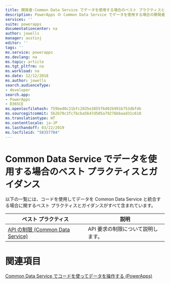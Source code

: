 ```yaml
---
title: 開発者:Common Data Service でデータを使用する場合のベスト プラクティスとガイダンス | Microsoft Docs
description: PowerApps の Common Data Service でデータを使用する場合の開発者向けベスト プラクティスとガイダンス
services: ''
suite: powerapps
documentationcenter: na
author: jowells
manager: austinj
editor: ''
tags: ''
ms.service: powerapps
ms.devlang: na
ms.topic: article
ms.tgt_pltfrm: na
ms.workload: na
ms.date: 12/12/2018
ms.author: jowells
search.audienceType:
- developer
search.app:
- PowerApps
- D365CE
ms.openlocfilehash: 759bed0c21bfc2035e3855f6d02b991b753dbf4b
ms.sourcegitcommit: 5b2b70c3fc7bcba5647d505a79276bbaad31c610
ms.translationtype: HT
ms.contentlocale: ja-JP
ms.lasthandoff: 03/22/2019
ms.locfileid: "58357784"
---
```

# <a name="best-practices-and-guidance-around-working-with-data-for-the-common-data-service"></a>Common Data Service でデータを使用する場合のベスト プラクティスとガイダンス

以下の一覧には、コードを使用してデータを Common Data Service と統合する場合に関するベスト プラクティスとガイダンスがすべて含まれています。

|ベスト プラクティス  |説明  |
|---------|---------|
|[API の制限 (Common Data Service)](../../api-limits.md)     |API 要求の制限について説明します。         |

# <a name="see-also"></a>関連項目
[Common Data Service でコードを使ってデータを操作する (PowerApps)](../../work-with-data-cds.md)<br />